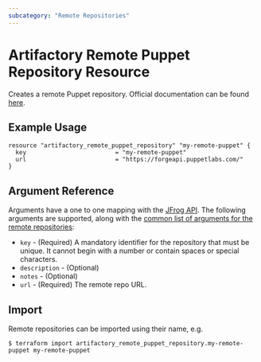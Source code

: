 ```yaml
---
subcategory: "Remote Repositories"
---
```

# Artifactory Remote Puppet Repository Resource

Creates a remote Puppet repository.
Official documentation can be found [here](https://www.jfrog.com/confluence/display/JFROG/Puppet+Repositories).


## Example Usage

```hcl
resource "artifactory_remote_puppet_repository" "my-remote-puppet" {
  key                         = "my-remote-puppet"
  url                         = "https://forgeapi.puppetlabs.com/"
}
```

## Argument Reference

Arguments have a one to one mapping with the [JFrog API](https://www.jfrog.com/confluence/display/RTF/Repository+Configuration+JSON).
The following arguments are supported, along with the [common list of arguments for the remote repositories](remote.md):

* `key` - (Required) A mandatory identifier for the repository that must be unique. It cannot begin with a number or
  contain spaces or special characters.
* `description` - (Optional)
* `notes` - (Optional)
* `url` - (Required) The remote repo URL.



## Import

Remote repositories can be imported using their name, e.g.
```
$ terraform import artifactory_remote_puppet_repository.my-remote-puppet my-remote-puppet
```
